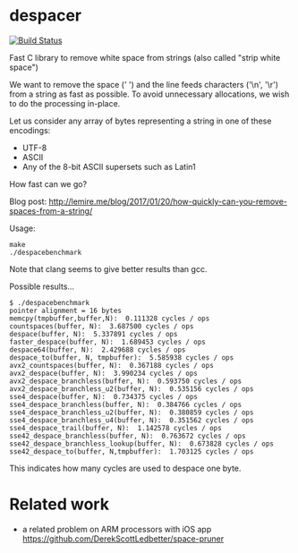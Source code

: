 # despacer
[![Build Status](https://travis-ci.org/lemire/despacer.png)](https://travis-ci.org/lemire/despacer)

Fast C library to remove white space from strings (also called "strip white space")

We want to remove the space (' ') and the line feeds characters ('\n', '\r') from a string
as fast as possible. To avoid unnecessary allocations, we wish to do the processing in-place.

Let us consider any array of bytes representing a string in one of these encodings:
* UTF-8
* ASCII
* Any of the 8-bit ASCII supersets such as Latin1

How fast can we go?

Blog post: 
http://lemire.me/blog/2017/01/20/how-quickly-can-you-remove-spaces-from-a-string/


Usage:
```
make
./despacebenchmark
```

Note that clang seems to give better results than gcc.

Possible results...

```
$ ./despacebenchmark
pointer alignment = 16 bytes
memcpy(tmpbuffer,buffer,N):  0.111328 cycles / ops
countspaces(buffer, N):  3.687500 cycles / ops
despace(buffer, N):  5.337891 cycles / ops
faster_despace(buffer, N):  1.689453 cycles / ops
despace64(buffer, N):  2.429688 cycles / ops
despace_to(buffer, N, tmpbuffer):  5.585938 cycles / ops
avx2_countspaces(buffer, N):  0.367188 cycles / ops
avx2_despace(buffer, N):  3.990234 cycles / ops
avx2_despace_branchless(buffer, N):  0.593750 cycles / ops
avx2_despace_branchless_u2(buffer, N):  0.535156 cycles / ops
sse4_despace(buffer, N):  0.734375 cycles / ops
sse4_despace_branchless(buffer, N):  0.384766 cycles / ops
sse4_despace_branchless_u2(buffer, N):  0.380859 cycles / ops
sse4_despace_branchless_u4(buffer, N):  0.351562 cycles / ops
sse4_despace_trail(buffer, N):  1.142578 cycles / ops
sse42_despace_branchless(buffer, N):  0.763672 cycles / ops
sse42_despace_branchless_lookup(buffer, N):  0.673828 cycles / ops
sse42_despace_to(buffer, N,tmpbuffer):  1.703125 cycles / ops
```

This indicates how many cycles are used to despace one byte.



# Related work

- a related problem on ARM processors with iOS app https://github.com/DerekScottLedbetter/space-pruner
